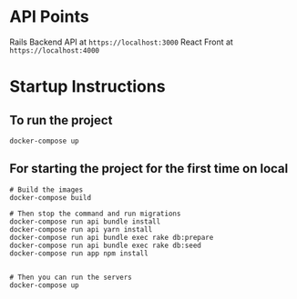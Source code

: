 # API Points

Rails Backend API at `https://localhost:3000`
React Front at `https://localhost:4000`

# Startup Instructions

## To run the project

```shell
docker-compose up
```

## For starting the project for the first time on local
```shell
# Build the images
docker-compose build

# Then stop the command and run migrations
docker­-compose run api bundle install
docker­-compose run api yarn install
docker­-compose run api bundle exec rake db:prepare
docker­-compose run api bundle exec rake db:seed
docker­-compose run app npm install


# Then you can run the servers
docker-compose up
```
